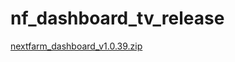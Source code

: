# nf_dashboard_tv_release

[nextfarm_dashboard_v1.0.39.zip](https://github.com/user-attachments/files/16686428/nextfarm_dashboard_v1.0.39.zip)
